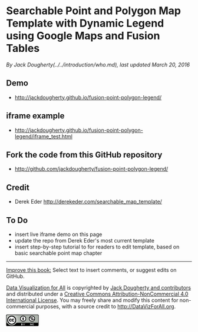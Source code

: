 # Searchable Point and Polygon Map Template with Dynamic Legend using Google Maps and Fusion Tables

*By Jack Dougherty(../../introduction/who.md), last updated March 20, 2016*

## Demo
- http://jackdougherty.github.io/fusion-point-polygon-legend/

## iframe example
- http://jackdougherty.github.io/fusion-point-polygon-legend/iframe_test.html

## Fork the code from this GitHub repository
- http://github.com/jackdougherty/fusion-point-polygon-legend/

## Credit
- Derek Eder http://derekeder.com/searchable_map_template/

## To Do
- insert live iframe demo on this page
- update the repo from Derek Eder's most current template
- insert step-by-step tutorial to for readers to edit template, based on basic searchable point map chapter



---



[Improve this book:](../../gitbook/improve.md) Select text to insert comments, or suggest edits on GitHub.

[Data Visualization for All](http://datavizforall.org)
is copyrighted by [Jack Dougherty and contributors](../../introduction/who.md)
and distributed under a [Creative Commons Attribution-NonCommercial 4.0 International License](http://creativecommons.org/licenses/by-nc/4.0). You may freely share and modify this content for non-commercial purposes, with a source credit to http://DataVizForAll.org.

![Creative Commons by-nc image](../../cc-by-nc.png)
